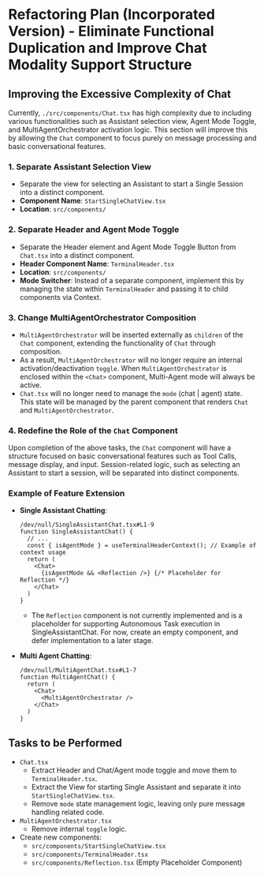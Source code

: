 # Refactoring Plan (Incorporated Version) - Eliminate Functional Duplication and Improve Chat Modality Support Structure

## Improving the Excessive Complexity of Chat

Currently, `./src/components/Chat.tsx` has high complexity due to including various functionalities such as Assistant selection view, Agent Mode Toggle, and MultiAgentOrchestrator activation logic. This section will improve this by allowing the `Chat` component to focus purely on message processing and basic conversational features.

### 1. Separate Assistant Selection View

*   Separate the view for selecting an Assistant to start a Single Session into a distinct component.
*   **Component Name**: `StartSingleChatView.tsx`
*   **Location**: `src/components/`

### 2. Separate Header and Agent Mode Toggle

*   Separate the Header element and Agent Mode Toggle Button from `Chat.tsx` into a distinct component.
*   **Header Component Name**: `TerminalHeader.tsx`
*   **Location**: `src/components/`
*   **Mode Switcher**: Instead of a separate component, implement this by managing the state within `TerminalHeader` and passing it to child components via Context.

### 3. Change MultiAgentOrchestrator Composition

*   `MultiAgentOrchestrator` will be inserted externally as `children` of the `Chat` component, extending the functionality of `Chat` through composition.
*   As a result, `MultiAgentOrchestrator` will no longer require an internal activation/deactivation `toggle`. When `MultiAgentOrchestrator` is enclosed within the `<Chat>` component, Multi-Agent mode will always be active.
*   `Chat.tsx` will no longer need to manage the `mode` (chat | agent) state. This state will be managed by the parent component that renders `Chat` and `MultiAgentOrchestrator`.

### 4. Redefine the Role of the `Chat` Component

Upon completion of the above tasks, the `Chat` component will have a structure focused on basic conversational features such as Tool Calls, message display, and input. Session-related logic, such as selecting an Assistant to start a session, will be separated into distinct components.

### Example of Feature Extension

*   **Single Assistant Chatting**:
    ```tsx
    /dev/null/SingleAssistantChat.tsx#L1-9
    function SingleAssistantChat() {
      // ...
      const { isAgentMode } = useTerminalHeaderContext(); // Example of context usage
      return (
        <Chat>
          {isAgentMode && <Reflection />} {/* Placeholder for Reflection */}
        </Chat>
      )
    }
    ```
    *   The `Reflection` component is not currently implemented and is a placeholder for supporting Autonomous Task execution in SingleAssistantChat. For now, create an empty component, and defer implementation to a later stage.

*   **Multi Agent Chatting**:
    ```tsx
    /dev/null/MultiAgentChat.tsx#L1-7
    function MultiAgentChat() {
      return (
        <Chat>
          <MultiAgentOrchestrator />
        </Chat>
      )
    }
    ```

## Tasks to be Performed

*   `Chat.tsx`
    *   Extract Header and Chat/Agent mode toggle and move them to `TerminalHeader.tsx`.
    *   Extract the View for starting Single Assistant and separate it into `StartSingleChatView.tsx`.
    *   Remove `mode` state management logic, leaving only pure message handling related code.
*   `MultiAgentOrchestrator.tsx`
    *   Remove internal `toggle` logic.
*   Create new components:
    *   `src/components/StartSingleChatView.tsx`
    *   `src/components/TerminalHeader.tsx`
    *   `src/components/Reflection.tsx` (Empty Placeholder Component)
